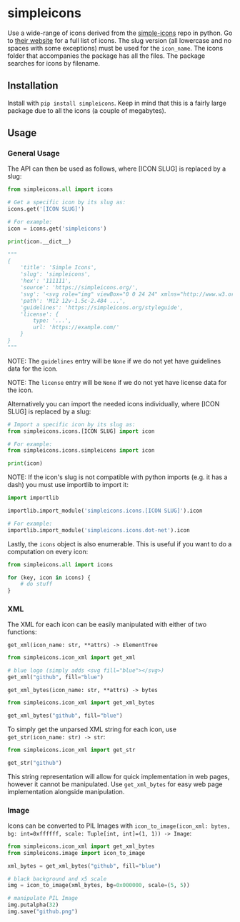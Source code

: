 # simpleicons
Use a wide-range of icons derived from the [simple-icons](https://github.com/simple-icons/simple-icons) repo in python. Go to [their website](https://simpleicons.org/) for a full list of icons. The slug version (all lowercase and no spaces with some exceptions) must be used for the `icon_name`. The icons folder that accompanies the package has all the files. The package searches for icons by filename.

## Installation
Install with `pip install simpleicons`. Keep in mind that this is a fairly large package due to all the icons (a couple of megabytes).

## Usage
### General Usage
The API can then be used as follows, where [ICON SLUG] is replaced by a slug:
```py
from simpleicons.all import icons

# Get a specific icon by its slug as:
icons.get('[ICON SLUG]')

# For example:
icon = icons.get('simpleicons')

print(icon.__dict__)

"""
{
    'title': 'Simple Icons',
    'slug': 'simpleicons',
    'hex': '111111',
    'source': 'https://simpleicons.org/',
    'svg': '<svg role="img" viewBox="0 0 24 24" xmlns="http://www.w3.org/2000/svg">...</svg>',
    'path': 'M12 12v-1.5c-2.484 ...',
    'guidelines': 'https://simpleicons.org/styleguide',
    'license': {
        type: '...',
        url: 'https://example.com/'
    }
}
"""
```
NOTE: The `guidelines` entry will be `None` if we do not yet have guidelines data for the icon.

NOTE: The `license` entry will be `None` if we do not yet have license data for the icon.

Alternatively you can import the needed icons individually, where [ICON SLUG] is replaced by a slug:
```py
# Import a specific icon by its slug as:
from simpleicons.icons.[ICON SLUG] import icon

# For example:
from simpleicons.icons.simpleicons import icon

print(icon)
```
NOTE: If the icon's slug is not compatible with python imports (e.g. it has a dash) you must use importlib to import it:
```py
import importlib

importlib.import_module('simpleicons.icons.[ICON SLUG]').icon

# For example:
importlib.import_module('simpleicons.icons.dot-net').icon
```

Lastly, the `icons` object is also enumerable. This is useful if you want to do a computation on every icon:
```py
from simpleicons.all import icons

for (key, icon in icons) {
    # do stuff
}
```

### XML
The XML for each icon can be easily manipulated with either of two functions:

`get_xml(icon_name: str, **attrs) -> ElementTree`

```py
from simpleicons.icon_xml import get_xml

# blue logo (simply adds <svg fill="blue"></svg>)
get_xml("github", fill="blue")
```

`get_xml_bytes(icon_name: str, **attrs) -> bytes`

```py
from simpleicons.icon_xml import get_xml_bytes

get_xml_bytes("github", fill="blue")
```

To simply get the unparsed XML string for each icon, use `get_str(icon_name: str) -> str`:

```py
from simpleicons.icon_xml import get_str

get_str("github")
```

This string representation will allow for quick implementation in web pages, however it cannot be manipulated. Use `get_xml_bytes` for easy web page implementation alongside manipulation.

### Image
Icons can be converted to PIL Images with `icon_to_image(icon_xml: bytes, bg: int=0xffffff, scale: Tuple[int, int]=(1, 1)) -> Image`:

```py
from simpleicons.icon_xml import get_xml_bytes
from simpleicons.image import icon_to_image

xml_bytes = get_xml_bytes("github", fill="blue")

# black background and x5 scale
img = icon_to_image(xml_bytes, bg=0x000000, scale=(5, 5))

# manipulate PIL Image
img.putalpha(32)
img.save("github.png")
```
